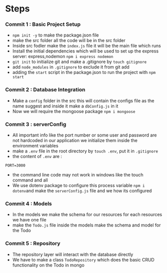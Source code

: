 # Steps

### Commit 1 : Basic Project Setup

- `npm init -y` to make the package.json file
- make the src folder all the code will be in the src folder
- Inside src fodler make the `index.js` file it will be the main file which runs
- Install the initial dependencies which will be used to set up the express server: express,nodemon `npm i express nodemon`
- `git init` to initialize git and make a .gitignore by `touch gitignore`
- add `node_modules` in `.gitignore` to exclude it from git add
- adding the `start` script in the package.json to run the project with `npm start`

### Commit 2 : Database Integration

- Make a `config` folder in the src this will contain the configs file as the name suggest and inside it make a `dbConfig.js` in it
- Now we will require the mongoose package `npm i mongoose`

### Commit 3 : serverConfig

- All important info like the port number or some user and password are not hardcoded in our application we initialize them inside the environment variables
- make a `.env` file in the root directory by `touch .env`, put it in `.gitignore`
- the content of `.env` are :

```
PORT=3000
```

- the command line code may not work in windows like the touch command and all
- We use dotenv package to configure this process variable `npm i dotenv`and make the `serverConfig.js` file and we how its configured

### Commit 4 : Models

- In the models we make the schema for our resources for each resources we have one file
- make the `Todo.js` file inside the models make the schema and model for the Todo

### Commit 5 : Repository

- The repository layer will interact with the database directly
- We have to make a class `TodoRepository` which does the basic CRUD functionality on the Todo in mongo
